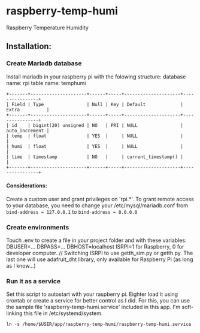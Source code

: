 # raspberry-temp-humi
Raspberry Temperature Humidity

## Installation:
### Create Mariadb database
Install mariadb in your raspberry pi with the folowing structure:
database name: rpi
table name: temphumi

```
+-------+---------------------+------+-----+---------------------+----------------+
| Field | Type                | Null | Key | Default             | Extra          |
+-------+---------------------+------+-----+---------------------+----------------+
| id    | bigint(20) unsigned | NO   | PRI | NULL                | auto_increment |
| temp  | float               | YES  |     | NULL                |                |
| humi  | float               | YES  |     | NULL                |                |
| time  | timestamp           | NO   |     | current_timestamp() |                |
+-------+---------------------+------+-----+---------------------+----------------+

```
#### Considerations:
Create a custom user and grant privileges on 'rpi.*'.
To grant remote access to your database, you need to change your /etc/mysql/mariadb.conf from ```bind-address = 127.0.0.1``` to ```bind-address = 0.0.0.0```


### Create environments
Touch .env to create a file in your project folder and with these variables:
DBUSER=...
DBPASS=...
DBHOST=localhost
ISRPI=1 for Raspberry, 0 for developer computer. // Switching ISRPI to use getth_sim.py or getth.py. The last one will use adafruit_dht library, only available for Raspberry Pi (as long as I know...)

### Run it as a service
Set this script to autostart with your raspberry pi. Eighter load it using crontab or create a service for better control as I did. For this, you can use the sample file 'raspberry-temp-humi.service' included in this app. I'm soft-linking this file in /etc/systemd/system.

```
ln -s /home/$USER/app/raspberry-temp-humi/raspberry-temp-humi.service
```
